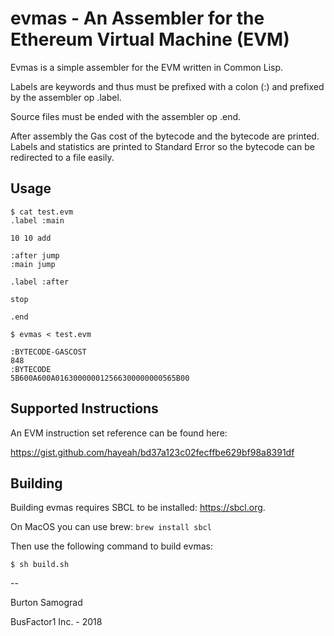 evmas - An Assembler for the Ethereum Virtual Machine (EVM)
==

Evmas is a simple assembler for the EVM written in Common Lisp.

Labels are keywords and thus must be prefixed with a colon (:) and prefixed by the assembler op .label.

Source files must be ended with the assembler op .end.

After assembly the Gas cost of the bytecode and the bytecode are
printed. Labels and statistics are printed to Standard Error so the
bytecode can be redirected to a file easily.

Usage
--

```
$ cat test.evm
.label :main

10 10 add

:after jump
:main jump

.label :after

stop

.end

$ evmas < test.evm

:BYTECODE-GASCOST 
848 
:BYTECODE 
5B600A600A016300000012566300000000565B00
```

Supported Instructions
--

An EVM instruction set reference can be found here:

https://gist.github.com/hayeah/bd37a123c02fecffbe629bf98a8391df


Building
--

Building evmas requires SBCL to be installed: https://sbcl.org.

On MacOS you can use brew: ```brew install sbcl```

Then use the following command to build evmas:	

```
$ sh build.sh
```

--

Burton Samograd

BusFactor1 Inc. - 2018

